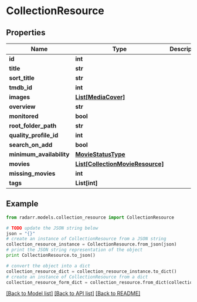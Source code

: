 # CollectionResource


## Properties
Name | Type | Description | Notes
------------ | ------------- | ------------- | -------------
**id** | **int** |  | [optional] 
**title** | **str** |  | [optional] 
**sort_title** | **str** |  | [optional] 
**tmdb_id** | **int** |  | [optional] 
**images** | [**List[MediaCover]**](MediaCover.md) |  | [optional] 
**overview** | **str** |  | [optional] 
**monitored** | **bool** |  | [optional] 
**root_folder_path** | **str** |  | [optional] 
**quality_profile_id** | **int** |  | [optional] 
**search_on_add** | **bool** |  | [optional] 
**minimum_availability** | [**MovieStatusType**](MovieStatusType.md) |  | [optional] 
**movies** | [**List[CollectionMovieResource]**](CollectionMovieResource.md) |  | [optional] 
**missing_movies** | **int** |  | [optional] 
**tags** | **List[int]** |  | [optional] 

## Example

```python
from radarr.models.collection_resource import CollectionResource

# TODO update the JSON string below
json = "{}"
# create an instance of CollectionResource from a JSON string
collection_resource_instance = CollectionResource.from_json(json)
# print the JSON string representation of the object
print CollectionResource.to_json()

# convert the object into a dict
collection_resource_dict = collection_resource_instance.to_dict()
# create an instance of CollectionResource from a dict
collection_resource_form_dict = collection_resource.from_dict(collection_resource_dict)
```
[[Back to Model list]](../README.md#documentation-for-models) [[Back to API list]](../README.md#documentation-for-api-endpoints) [[Back to README]](../README.md)


